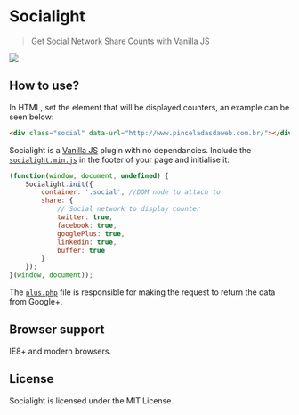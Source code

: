 # Socialight
> Get Social Network Share Counts with Vanilla JS

![](https://raw.github.com/pinceladasdaweb/Socialight/master/screenshot.png)

## How to use?
In HTML, set the element that will be displayed counters, an example can be seen below:

```html
<div class="social" data-url="http://www.pinceladasdaweb.com.br/"></div>
```
Socialight is a [Vanilla JS](http://vanilla-js.com/) plugin with no dependancies. Include the [`socialight.min.js`](build/socialight.min.js) in the footer of your page and initialise it:

```javascript
(function(window, document, undefined) {
    Socialight.init({
        container: '.social', //DOM node to attach to
        share: {
            // Social network to display counter
            twitter: true,
            facebook: true,
            googlePlus: true,
            linkedin: true,
            buffer: true
        }
    });
}(window, document));
```
The [`plus.php`](plus.php) file is responsible for making the request to return the data from Google+.

## Browser support
IE8+ and modern browsers.

## License
Socialight is licensed under the MIT License.